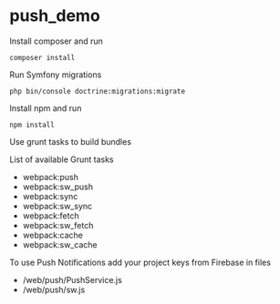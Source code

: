 push_demo
=========

Install composer and run
```
composer install
```

Run Symfony migrations
```
php bin/console doctrine:migrations:migrate
```

Install npm and run
```
npm install
```

Use grunt tasks to build bundles

List of available Grunt tasks
* webpack:push
* webpack:sw_push
* webpack:sync
* webpack:sw_sync
* webpack:fetch
* webpack:sw_fetch
* webpack:cache
* webpack:sw_cache

To use Push Notifications add your project keys from Firebase in files
* /web/push/PushService.js
* /web/push/sw.js
